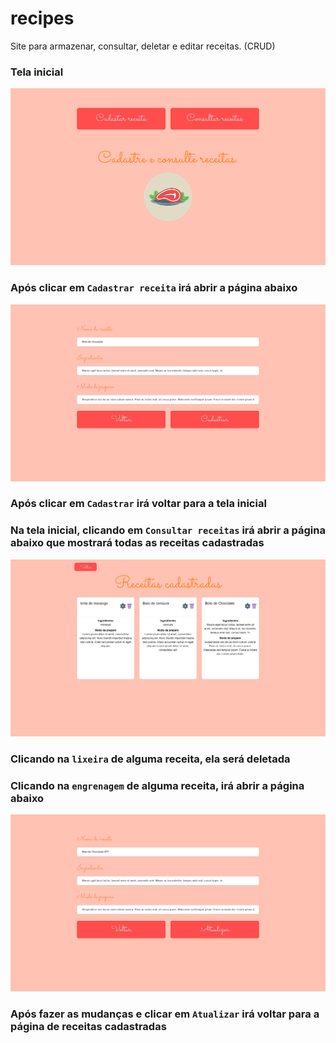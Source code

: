 # recipes
Site para armazenar, consultar, deletar e editar receitas. (CRUD)

### Tela inicial
![TelaInicial](https://github.com/henpetri/recipes/blob/master/frontend/src/assets/home.PNG)

### Após clicar em ```Cadastrar receita``` irá abrir a página abaixo
![TelaInicial](https://github.com/henpetri/recipes/blob/master/frontend/src/assets/cadastrar.PNG)

### Após clicar em ```Cadastrar``` irá voltar para a tela inicial
### Na tela inicial, clicando em ```Consultar receitas``` irá abrir a página abaixo que mostrará todas as receitas cadastradas
![TelaInicial](https://github.com/henpetri/recipes/blob/master/frontend/src/assets/consultar.PNG)

### Clicando na ```lixeira``` de alguma receita, ela será deletada
### Clicando na ```engrenagem``` de alguma receita, irá abrir a página abaixo
![TelaInicial](https://github.com/henpetri/recipes/blob/master/frontend/src/assets/atualizar.PNG)

### Após fazer as mudanças e clicar em ```Atualizar``` irá voltar para a página de receitas cadastradas
